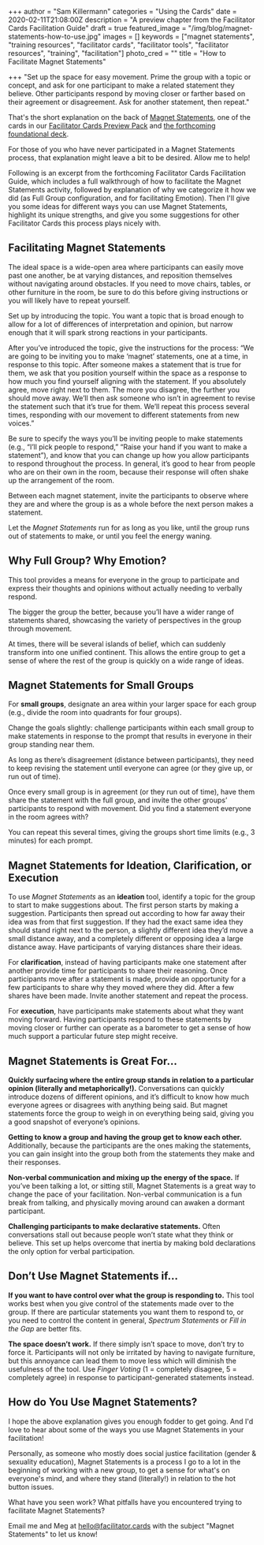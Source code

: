 +++
author = "Sam Killermann"
categories = "Using the Cards"
date = 2020-02-11T21:08:00Z
description = "A preview chapter from the Facilitator Cards Facilitation Guide"
draft = true
featured_image = "/img/blog/magnet-statements-how-to-use.jpg"
images = []
keywords = ["magnet statements", "training resources", "facilitator cards", "facilitator tools", "facilitator resources", "training", "facilitation"]
photo_cred = ""
title = "How to Facilitate Magnet Statements"

+++
"Set up the space for easy movement. Prime the group with a topic or concept, and ask for one participant to make a related statement they believe. Other participants respond by moving closer or farther based on their agreement or disagreement. Ask for another statement, then repeat."

That's the short explanation on the back of [Magnet Statements](https://www.facilitator.cards/cards/magnet-statements/), one of the cards in our [Facilitator Cards Preview Pack](https://www.facilitator.cards/preview-pack "Facilitator Cards Preview Pack") and [the forthcoming foundational deck](https://www.kickstarter.com/projects/facilitatorcards/facilitator-cards "Facilitator cards on Kickstarter"). 

For those of you who have never participated in a Magnet Statements process, that explanation might leave a bit to be desired. Allow me to help!

Following is an excerpt from the forthcoming Facilitator Cards Facilitation Guide, which includes a full walkthrough of how to facilitate the Magnet Statements activity, followed by explanation of why we categorize it how we did (as Full Group configuration, and for facilitating Emotion). Then I'll give you some ideas for different ways you can use Magnet Statements, highlight its unique strengths, and give you some suggestions for other Facilitator Cards this process plays nicely with.

## Facilitating Magnet Statements

The ideal space is a wide-open area where participants can easily move past one another, be at varying distances, and reposition themselves without navigating around obstacles. If you need to move chairs, tables, or other furniture in the room, be sure to do this before giving instructions or you will likely have to repeat yourself.

Set up by introducing the topic. You want a topic that is broad enough to allow for a lot of differences of interpretation and opinion, but narrow enough that it will spark strong reactions in your participants.

After you’ve introduced the topic, give the instructions for the process: “We are going to be inviting you to make ‘magnet’ statements, one at a time, in response to this topic. After someone makes a statement that is true for them, we ask that you position yourself within the space as a response to how much you find yourself aligning with the statement. If you absolutely agree, move right next to them. The more you disagree, the further you should move away. We’ll then ask someone who isn’t in agreement to revise the statement such that it’s true for them. We’ll repeat this process several times, responding with our movement to different statements from new voices.”

Be sure to specify the ways you’ll be inviting people to make statements (e.g., “I’ll pick people to respond,” “Raise your hand if you want to make a statement”), and know that you can change up how you allow participants to respond throughout the process. In general, it’s good to hear from people who are on their own in the room, because their response will often shake up the arrangement of the room.

Between each magnet statement, invite the participants to observe where they are and where the group is as a whole before the next person makes a statement.

Let the _Magnet Statements_ run for as long as you like, until the group runs out of statements to make, or until you feel the energy waning.

## Why Full Group? Why Emotion?

This tool provides a means for everyone in the group to participate and express their thoughts and opinions without actually needing to verbally respond. 

The bigger the group the better, because you’ll have a wider range of statements shared, showcasing the variety of perspectives in the group through movement. 

At times, there will be several islands of belief, which can suddenly transform into one unified continent. This allows the entire group to get a sense of where the rest of the group is quickly on a wide range of ideas.

## Magnet Statements for Small Groups

For **small groups**, designate an area within your larger space for each group (e.g., divide the room into quadrants for four groups). 

Change the goals slightly: challenge participants within each small group to make statements in response to the prompt that results in everyone in their group standing near them. 

As long as there’s disagreement (distance between participants), they need to keep revising the statement until everyone can agree (or they give up, or run out of time). 

Once every small group is in agreement (or they run out of time), have them share the statement with the full group, and invite the other groups’ participants to respond with movement. Did you find a statement everyone in the room agrees with? 

You can repeat this several times, giving the groups short time limits (e.g., 3 minutes) for each prompt.

## Magnet Statements for Ideation, Clarification, or Execution

To use _Magnet Statements_ as an **ideation** tool, identify a topic for the group to start to make suggestions about. The first person starts by making a suggestion. Participants then spread out according to how far away their idea was from that first suggestion. If they had the exact same idea they should stand right next to the person, a slightly different idea they’d move a small distance away, and a completely different or opposing idea a large distance away. Have participants of varying distances share their ideas.

For **clarification**, instead of having participants make one statement after another provide time for participants to share their reasoning. Once participants move after a statement is made, provide an opportunity for a few participants to share why they moved where they did. After a few shares have been made. Invite another statement and repeat the process.

For **execution**, have participants make statements about what they want moving forward. Having participants respond to these statements by moving closer or further can operate as a barometer to get a sense of how much support a particular future step might receive.

## Magnet Statements is Great For…

**Quickly surfacing where the entire group stands in relation to a particular opinion (literally and metaphorically!).** Conversations can quickly introduce dozens of different opinions, and it’s difficult to know how much everyone agrees or disagrees with anything being said. But magnet statements force the group to weigh in on everything being said, giving you a good snapshot of everyone’s opinions.

**Getting to know a group and having the group get to know each other.** Additionally, because the participants are the ones making the statements, you can gain insight into the group both from the statements they make and their responses.

**Non-verbal communication and mixing up the energy of the space.** If you’ve been talking a lot, or sitting still, Magnet Statements is a great way to change the pace of your facilitation. Non-verbal communication is a fun break from talking, and physically moving around can awaken a dormant participant.

**Challenging participants to make declarative statements.** Often conversations stall out because people won’t state what they think or believe. This set up helps overcome that inertia by making bold declarations the only option for verbal participation.

## Don’t Use Magnet Statements if…

**If you want to have control over what the group is responding to.** This tool works best when you give control of the statements made over to the group. If there are particular statements you want them to respond to, or you need to control the content in general, _Spectrum Statements_ or _Fill in the Gap_ are better fits.

**The space doesn’t work.** If there simply isn’t space to move, don’t try to force it. Participants will not only be irritated by having to navigate furniture, but this annoyance can lead them to move less which will diminish the usefulness of the tool. Use _Finger Voting_ (1 = completely disagree, 5 = completely agree) in response to participant-generated statements instead.

## How do You Use Magnet Statements?

I hope the above explanation gives you enough fodder to get going. And I'd love to hear about some of the ways you use Magnet Statements in your facilitation!

Personally, as someone who mostly does social justice facilitation (gender & sexuality education), Magnet Statements is a process I go to a lot in the beginning of working with a new group, to get a sense for what's on everyone's mind, and where they stand (literally!) in relation to the hot button issues.

What have you seen work? What pitfalls have you encountered trying to facilitate Magnet Statements? 

Email me and Meg at [hello@facilitator.cards](mailto:hello@facilitator.cards?subject=Magnet%20Statements) with the subject "Magnet Statements" to let us know!
